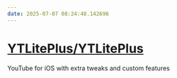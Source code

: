 ```yaml
---
date: 2025-07-07 08:24:48.142696
---
```


# [YTLitePlus/YTLitePlus](https://github.com/YTLitePlus/YTLitePlus)

YouTube for iOS with extra tweaks and custom features
